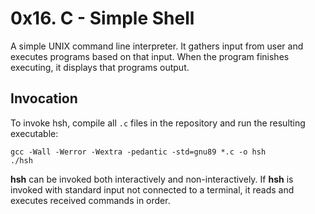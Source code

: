 # 0x16. C - Simple Shell
A simple UNIX command line interpreter. It gathers input from user and executes programs based on that input. When the program finishes executing, it displays that programs output.

## Invocation
To invoke hsh, compile all `.c` files in the repository and run the resulting executable:
```
gcc -Wall -Werror -Wextra -pedantic -std=gnu89 *.c -o hsh
./hsh
```
**hsh** can be invoked both interactively and non-interactively. If **hsh** is invoked with standard input not connected to a terminal, it reads and executes received commands in order.